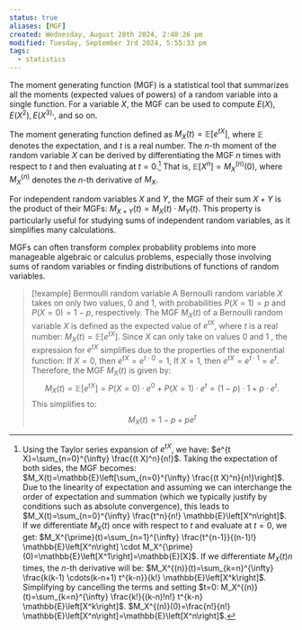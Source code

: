```yaml
---
status: true
aliases: [MGF]
created: Wednesday, August 28th 2024, 2:48:26 pm
modified: Tuesday, September 3rd 2024, 5:55:33 pm
tags:
  - statistics
---
```


The moment generating function (MGF) is a statistical tool that summarizes all the moments (expected values of powers) of a random variable into a single function. For a variable $X$, the MGF can be used to compute $E(X), E(X^2), E(X^{3),}$, and so on.

The moment generating function defined as $M_X(t)=\mathbb{E}\left[e^{t X}\right]$, where $\mathbb{E}$ denotes the expectation, and $t$ is a real number. The $n$-th moment of the random variable $X$ can be derived by differentiating the MGF $n$ times with respect to $t$ and then evaluating at $t=0$.[^1] That is, $\mathbb{E}\left[X^n\right]=M_X^{(n)}(0)$, where $M_X^{(n)}$ denotes the $n$-th derivative of $M_X$.

For independent random variables $X$ and $Y$, the MGF of their sum $X+Y$ is the product of their MGFs: $M_{X+Y}(t)=M_X(t) \cdot M_Y(t)$. This property is particularly useful for studying sums of independent random variables, as it simplifies many calculations.

MGFs can often transform complex probability problems into more manageable algebraic or calculus problems, especially those involving sums of random variables or finding distributions of functions of random variables.


> [!example] Bermoulli random variable
> A Bernoulli random variable $X$ takes on only two values, 0 and 1, with probabilities $P(X=1)=p$ and $P(X=0)=1-p$, respectively.
> The MGF $M_X(t)$ of a Bernoulli random variable $X$ is defined as the expected value of $e^{t X}$, where $t$ is a real number: $M_X(t)=\mathbb{E}\left[e^{t X}\right]$.
> Since $X$ can only take on values 0 and 1 , the expression for $e^{t X}$ simplifies due to the properties of the exponential function: If $X=0$, then $e^{t X}=e^{t \cdot 0}=1$, If $X=1$, then $e^{t X}=e^{t \cdot 1}=e^t$. Therefore, the MGF $M_X(t)$ is given by:
> $$M_X(t)=\mathbb{E}\left[e^{t X}\right]=P(X=0) \cdot e^0+P(X=1) \cdot e^t=(1-p) \cdot 1+p \cdot e^t.$$
> This simplifies to:
> $$M_X(t)=1-p+p e^t$$






> [^1]: Using the Taylor series expansion of $e^{t X}$, we have: $e^{t X}=\sum_{n=0}^{\infty} \frac{(t X)^n}{n!}$. Taking the expectation of both sides, the MGF becomes: $M_X(t)=\mathbb{E}\left[\sum_{n=0}^{\infty} \frac{(t X)^n}{n!}\right]$. Due to the linearity of expectation and assuming we can interchange the order of expectation and summation (which we typically justify by conditions such as absolute convergence), this leads to $M_X(t)=\sum_{n=0}^{\infty} \frac{t^n}{n!} \mathbb{E}\left[X^n\right]$. If we differentiate $M_X(t)$ once with respect to $t$ and evaluate at $t=0$, we get: $M_X^{\prime}(t)=\sum_{n=1}^{\infty} \frac{t^{n-1}}{(n-1)!} \mathbb{E}\left[X^n\right] \cdot M_X^{\prime}(0)=\mathbb{E}\left[X^1\right]=\mathbb{E}[X]$. If we differentiate $M_X(t) n$ times, the $n$-th derivative will be: $M_X^{(n)}(t)=\sum_{k=n}^{\infty} \frac{k(k-1) \cdots(k-n+1) t^{k-n}}{k!} \mathbb{E}\left[X^k\right]$. Simplifying by cancelling the terms and setting $t=0: M_X^{(n)}(t)=\sum_{k=n}^{\infty} \frac{k!}{(k-n)!n!} t^{k-n} \mathbb{E}\left[X^k\right]$. $M_X^{(n)}(0)=\frac{n!}{n!} \mathbb{E}\left[X^n\right]=\mathbb{E}\left[X^n\right]$.



